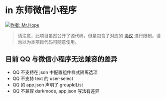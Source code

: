 # in 东师微信小程序

[![作者: Mr.Hope](https://img.shields.io/badge/作者-Mr.Hope-blue.svg?style=for-the-badge)](https://mrhope.site)

> 请注意，此项目虽然公开了源代码，但是包含了对应的 [协议](https://github.com/Hope-Studio/innenu-miniprogram/blob/master/LICENSE) 进行限制。请勿以为本项目代码可随意使用。

<!--
wx9ce37d9662499df3

wx33acb831ee1831a5

  "plugins": {
    "tencentvideo": {
      "version": "1.3.16",
      "provider": "wxa75efa648b60994b"
    }
  },
-->

## 目前 QQ 与微信小程序无法兼容的差异

- QQ 不支持在 json 中配置组件样式隔离选项
- QQ 不支持 text 的 user-select
- QQ 的 app.json 声明了 groupIdList
- QQ 不兼容 darkmode, app.json 写法有差异
